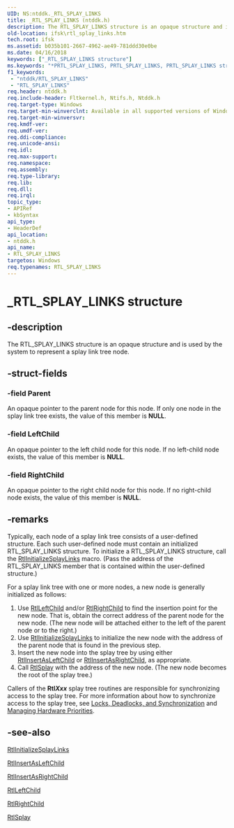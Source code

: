 ```yaml
---
UID: NS:ntddk._RTL_SPLAY_LINKS
title: _RTL_SPLAY_LINKS (ntddk.h)
description: The RTL_SPLAY_LINKS structure is an opaque structure and is used by the system to represent a splay link tree node.
old-location: ifsk\rtl_splay_links.htm
tech.root: ifsk
ms.assetid: b035b101-2667-4962-ae49-781ddd30e0be
ms.date: 04/16/2018
keywords: ["_RTL_SPLAY_LINKS structure"]
ms.keywords: "*PRTL_SPLAY_LINKS, PRTL_SPLAY_LINKS, PRTL_SPLAY_LINKS structure pointer [Installable File System Drivers], RTL_SPLAY_LINKS, RTL_SPLAY_LINKS structure [Installable File System Drivers], _RTL_SPLAY_LINKS, ifsk.rtl_splay_links, ntddk/PRTL_SPLAY_LINKS, ntddk/RTL_SPLAY_LINKS, othersystemstructures_3a91f0e3-8f7c-4f45-8707-2392d2637cf4.xml"
f1_keywords:
 - "ntddk/RTL_SPLAY_LINKS"
 - "RTL_SPLAY_LINKS"
req.header: ntddk.h
req.include-header: Fltkernel.h, Ntifs.h, Ntddk.h
req.target-type: Windows
req.target-min-winverclnt: Available in all supported versions of Windows.
req.target-min-winversvr: 
req.kmdf-ver: 
req.umdf-ver: 
req.ddi-compliance: 
req.unicode-ansi: 
req.idl: 
req.max-support: 
req.namespace: 
req.assembly: 
req.type-library: 
req.lib: 
req.dll: 
req.irql: 
topic_type:
- APIRef
- kbSyntax
api_type:
- HeaderDef
api_location:
- ntddk.h
api_name:
- RTL_SPLAY_LINKS
targetos: Windows
req.typenames: RTL_SPLAY_LINKS
---
```


# _RTL_SPLAY_LINKS structure


## -description


The RTL_SPLAY_LINKS structure is an opaque structure and is used by the system to represent a splay link tree node.


## -struct-fields




### -field Parent

An opaque pointer to the parent node for this node.  If only one node in the splay link tree exists, the value of this member is <b>NULL</b>.


### -field LeftChild

An opaque pointer to the left child node for this node.  If no left-child node exists, the value of this member is <b>NULL</b>.


### -field RightChild

An opaque pointer to the right child node for this node.  If no right-child node exists, the value of this member is <b>NULL</b>.


## -remarks



Typically, each node of a splay link tree consists of a user-defined structure.  Each such user-defined node must contain an initialized RTL_SPLAY_LINKS structure. To initialize a RTL_SPLAY_LINKS structure, call the <a href="https://docs.microsoft.com/windows-hardware/drivers/ddi/ntddk/nf-ntddk-rtlinitializesplaylinks">RtlInitializeSplayLinks</a> macro.  (Pass the address of the RTL_SPLAY_LINKS member that is contained within the user-defined structure.)

For a splay link tree with one or more nodes, a new node is generally initialized as follows:

<ol>
<li>
Use <a href="https://docs.microsoft.com/windows-hardware/drivers/ddi/ntddk/nf-ntddk-rtlleftchild">RtlLeftChild</a> and/or <a href="https://docs.microsoft.com/windows-hardware/drivers/ddi/ntddk/nf-ntddk-rtlrightchild">RtlRightChild</a> to find the insertion point for the new node.  That is, obtain the correct address of the parent node for the new node.  (The new node will be attached either to the left of the parent node or to the right.)

</li>
<li>
Use <a href="https://docs.microsoft.com/windows-hardware/drivers/ddi/ntddk/nf-ntddk-rtlinitializesplaylinks">RtlInitializeSplayLinks</a> to initialize the new node with the address of the parent node that is found in the previous step.

</li>
<li>
Insert the new node into the splay tree by using either <a href="https://docs.microsoft.com/windows-hardware/drivers/ddi/ntddk/nf-ntddk-rtlinsertasleftchild">RtlInsertAsLeftChild</a> or <a href="https://docs.microsoft.com/windows-hardware/drivers/ddi/ntddk/nf-ntddk-rtlinsertasrightchild">RtlInsertAsRightChild</a>, as appropriate.

</li>
<li>
Call <a href="https://docs.microsoft.com/windows-hardware/drivers/ddi/ntddk/nf-ntddk-rtlsplay">RtlSplay</a> with the address of the new node. (The new node becomes the root of the splay tree.)

</li>
</ol>
Callers of the <b>Rtl</b><b><i>Xxx</i></b> splay tree routines are responsible for synchronizing access to the splay tree. For more information about how to synchronize access to the splay tree, see <a href="https://go.microsoft.com/fwlink/p/?linkid=120487">Locks, Deadlocks, and Synchronization</a> and <a href="https://docs.microsoft.com/windows-hardware/drivers/kernel/managing-hardware-priorities">Managing Hardware Priorities</a>.




## -see-also




<a href="https://docs.microsoft.com/windows-hardware/drivers/ddi/ntddk/nf-ntddk-rtlinitializesplaylinks">RtlInitializeSplayLinks</a>



<a href="https://docs.microsoft.com/windows-hardware/drivers/ddi/ntddk/nf-ntddk-rtlinsertasleftchild">RtlInsertAsLeftChild</a>



<a href="https://docs.microsoft.com/windows-hardware/drivers/ddi/ntddk/nf-ntddk-rtlinsertasrightchild">RtlInsertAsRightChild</a>



<a href="https://docs.microsoft.com/windows-hardware/drivers/ddi/ntddk/nf-ntddk-rtlleftchild">RtlLeftChild</a>



<a href="https://docs.microsoft.com/windows-hardware/drivers/ddi/ntddk/nf-ntddk-rtlrightchild">RtlRightChild</a>



<a href="https://docs.microsoft.com/windows-hardware/drivers/ddi/ntddk/nf-ntddk-rtlsplay">RtlSplay</a>
 

 

